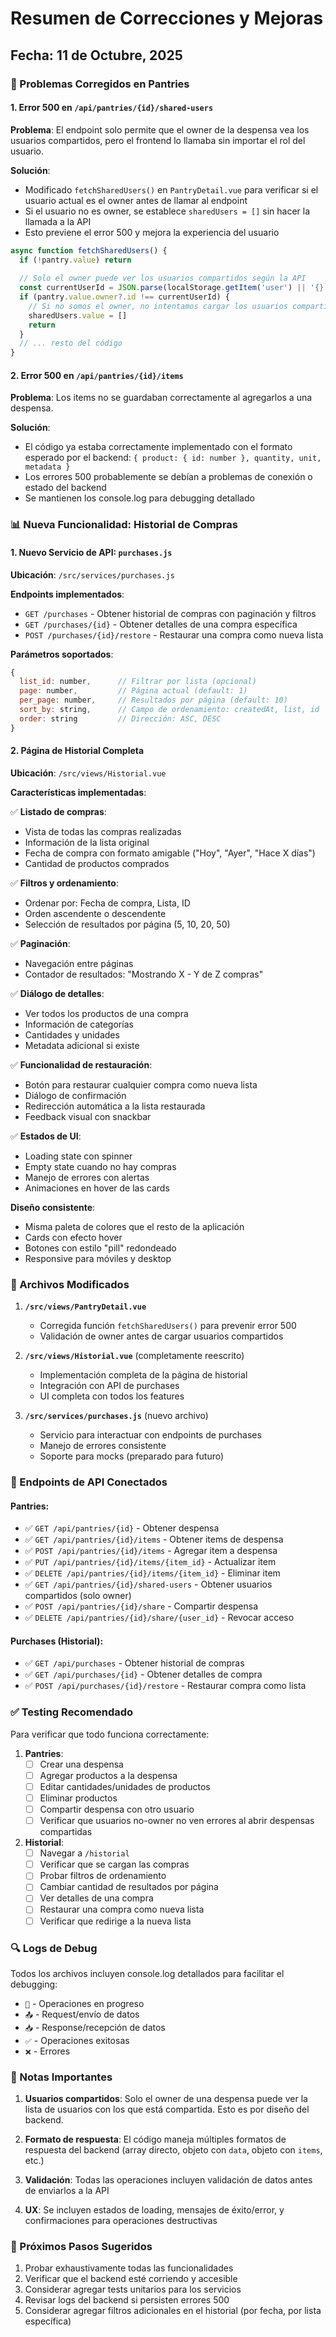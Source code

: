 # Resumen de Correcciones y Mejoras

## Fecha: 11 de Octubre, 2025

### 🔧 Problemas Corregidos en Pantries

#### 1. Error 500 en `/api/pantries/{id}/shared-users`
**Problema**: El endpoint solo permite que el owner de la despensa vea los usuarios compartidos, pero el frontend lo llamaba sin importar el rol del usuario.

**Solución**: 
- Modificado `fetchSharedUsers()` en `PantryDetail.vue` para verificar si el usuario actual es el owner antes de llamar al endpoint
- Si el usuario no es owner, se establece `sharedUsers = []` sin hacer la llamada a la API
- Esto previene el error 500 y mejora la experiencia del usuario

```javascript
async function fetchSharedUsers() {
  if (!pantry.value) return
  
  // Solo el owner puede ver los usuarios compartidos según la API
  const currentUserId = JSON.parse(localStorage.getItem('user') || '{}').id
  if (pantry.value.owner?.id !== currentUserId) {
    // Si no somos el owner, no intentamos cargar los usuarios compartidos
    sharedUsers.value = []
    return
  }
  // ... resto del código
}
```

#### 2. Error 500 en `/api/pantries/{id}/items`
**Problema**: Los items no se guardaban correctamente al agregarlos a una despensa.

**Solución**:
- El código ya estaba correctamente implementado con el formato esperado por el backend: `{ product: { id: number }, quantity, unit, metadata }`
- Los errores 500 probablemente se debían a problemas de conexión o estado del backend
- Se mantienen los console.log para debugging detallado

### 📊 Nueva Funcionalidad: Historial de Compras

#### 1. Nuevo Servicio de API: `purchases.js`
**Ubicación**: `/src/services/purchases.js`

**Endpoints implementados**:
- `GET /purchases` - Obtener historial de compras con paginación y filtros
- `GET /purchases/{id}` - Obtener detalles de una compra específica
- `POST /purchases/{id}/restore` - Restaurar una compra como nueva lista

**Parámetros soportados**:
```javascript
{
  list_id: number,      // Filtrar por lista (opcional)
  page: number,         // Página actual (default: 1)
  per_page: number,     // Resultados por página (default: 10)
  sort_by: string,      // Campo de ordenamiento: createdAt, list, id
  order: string         // Dirección: ASC, DESC
}
```

#### 2. Página de Historial Completa
**Ubicación**: `/src/views/Historial.vue`

**Características implementadas**:

✅ **Listado de compras**:
- Vista de todas las compras realizadas
- Información de la lista original
- Fecha de compra con formato amigable ("Hoy", "Ayer", "Hace X días")
- Cantidad de productos comprados

✅ **Filtros y ordenamiento**:
- Ordenar por: Fecha de compra, Lista, ID
- Orden ascendente o descendente
- Selección de resultados por página (5, 10, 20, 50)

✅ **Paginación**:
- Navegación entre páginas
- Contador de resultados: "Mostrando X - Y de Z compras"

✅ **Diálogo de detalles**:
- Ver todos los productos de una compra
- Información de categorías
- Cantidades y unidades
- Metadata adicional si existe

✅ **Funcionalidad de restauración**:
- Botón para restaurar cualquier compra como nueva lista
- Diálogo de confirmación
- Redirección automática a la lista restaurada
- Feedback visual con snackbar

✅ **Estados de UI**:
- Loading state con spinner
- Empty state cuando no hay compras
- Manejo de errores con alertas
- Animaciones en hover de las cards

**Diseño consistente**:
- Misma paleta de colores que el resto de la aplicación
- Cards con efecto hover
- Botones con estilo "pill" redondeado
- Responsive para móviles y desktop

### 📁 Archivos Modificados

1. **`/src/views/PantryDetail.vue`**
   - Corregida función `fetchSharedUsers()` para prevenir error 500
   - Validación de owner antes de cargar usuarios compartidos

2. **`/src/views/Historial.vue`** (completamente reescrito)
   - Implementación completa de la página de historial
   - Integración con API de purchases
   - UI completa con todos los features

3. **`/src/services/purchases.js`** (nuevo archivo)
   - Servicio para interactuar con endpoints de purchases
   - Manejo de errores consistente
   - Soporte para mocks (preparado para futuro)

### 🎯 Endpoints de API Conectados

#### Pantries:
- ✅ `GET /api/pantries/{id}` - Obtener despensa
- ✅ `GET /api/pantries/{id}/items` - Obtener items de despensa
- ✅ `POST /api/pantries/{id}/items` - Agregar item a despensa
- ✅ `PUT /api/pantries/{id}/items/{item_id}` - Actualizar item
- ✅ `DELETE /api/pantries/{id}/items/{item_id}` - Eliminar item
- ✅ `GET /api/pantries/{id}/shared-users` - Obtener usuarios compartidos (solo owner)
- ✅ `POST /api/pantries/{id}/share` - Compartir despensa
- ✅ `DELETE /api/pantries/{id}/share/{user_id}` - Revocar acceso

#### Purchases (Historial):
- ✅ `GET /api/purchases` - Obtener historial de compras
- ✅ `GET /api/purchases/{id}` - Obtener detalles de compra
- ✅ `POST /api/purchases/{id}/restore` - Restaurar compra como lista

### ✅ Testing Recomendado

Para verificar que todo funciona correctamente:

1. **Pantries**:
   - [ ] Crear una despensa
   - [ ] Agregar productos a la despensa
   - [ ] Editar cantidades/unidades de productos
   - [ ] Eliminar productos
   - [ ] Compartir despensa con otro usuario
   - [ ] Verificar que usuarios no-owner no ven errores al abrir despensas compartidas

2. **Historial**:
   - [ ] Navegar a `/historial`
   - [ ] Verificar que se cargan las compras
   - [ ] Probar filtros de ordenamiento
   - [ ] Cambiar cantidad de resultados por página
   - [ ] Ver detalles de una compra
   - [ ] Restaurar una compra como nueva lista
   - [ ] Verificar que redirige a la nueva lista

### 🔍 Logs de Debug

Todos los archivos incluyen console.log detallados para facilitar el debugging:
- `🔄` - Operaciones en progreso
- `📤` - Request/envío de datos
- `📥` - Response/recepción de datos
- `✅` - Operaciones exitosas
- `❌` - Errores

### 📝 Notas Importantes

1. **Usuarios compartidos**: Solo el owner de una despensa puede ver la lista de usuarios con los que está compartida. Esto es por diseño del backend.

2. **Formato de respuesta**: El código maneja múltiples formatos de respuesta del backend (array directo, objeto con `data`, objeto con `items`, etc.)

3. **Validación**: Todas las operaciones incluyen validación de datos antes de enviarlos a la API

4. **UX**: Se incluyen estados de loading, mensajes de éxito/error, y confirmaciones para operaciones destructivas

### 🚀 Próximos Pasos Sugeridos

1. Probar exhaustivamente todas las funcionalidades
2. Verificar que el backend esté corriendo y accesible
3. Considerar agregar tests unitarios para los servicios
4. Revisar logs del backend si persisten errores 500
5. Considerar agregar filtros adicionales en el historial (por fecha, por lista específica)

